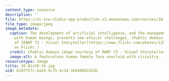 ```yaml
---
content_type: resource
description: ''
file: https://ol-ocw-studio-app-production.s3.amazonaws.com/courses/10-01-ethics-for-engineers-spring-2020/b347757cba244c754c141b4406822b3b_10-01s20-th.jpg
file_type: image/jpeg
image_metadata:
  caption: The development of artificial intelligence, and the management of its relationship
    with human beings, presents new ethical challenges. (Public domain image courtesy
    of [RANT 73 - Visual Storyteller](https://www.flickr.com/photos/125321218@N07/37621357340)
    on Flickr.)
  credit: (Public domain image courtesy of RANT 73 - Visual Storyteller on Flickr.)
  image-alt: A featureless human female face overlaid with circuitry.
resourcetype: Image
title: 10-01s20-th.jpg
uid: b347757c-ba24-4c75-4c14-1b4406822b3b
---
```

